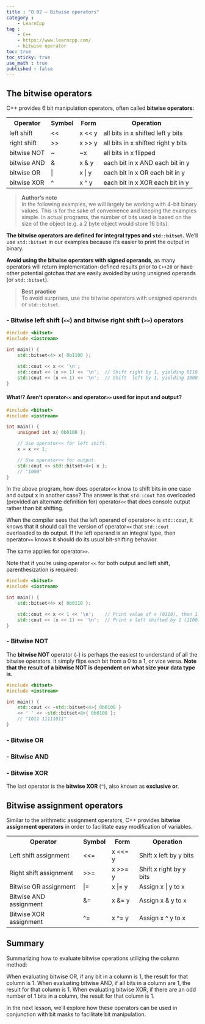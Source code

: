 ```yaml
---
title : "O.02 — Bitwise operators"
category :
    - LearnCpp
tag : 
    - C++
    - https://www.learncpp.com/
    - bitwise operator
toc: true  
toc_sticky: true 
use_math : true
published : false
---
```


## The bitwise operators

C++ provides 6 bit manipulation operators, often called **bitwise operators**:

<table class="cpp-table">
<tbody><tr>
<th>Operator</th>
<th>Symbol</th>
<th>Form</th>
<th>Operation</th>
</tr>
<tr>
<td>left shift</td>
<td>&lt;&lt;</td>
<td>x &lt;&lt; y</td>
<td>all bits in x shifted left y bits</td>
</tr>
<tr>
<td>right shift</td>
<td>&gt;&gt;</td>
<td>x &gt;&gt; y</td>
<td>all bits in x shifted right y bits</td>
</tr>
<tr>
<td>bitwise NOT</td>
<td>~</td>
<td>~x</td>
<td>all bits in x flipped</td>
</tr>
<tr>
<td>bitwise AND</td>
<td>&amp;</td>
<td>x &amp; y</td>
<td>each bit in x AND each bit in y</td>
</tr>
<tr>
<td>bitwise OR</td>
<td>|</td>
<td>x | y</td>
<td>each bit in x OR each bit in y</td>
</tr>
<tr>
<td>bitwise XOR</td>
<td>^</td>
<td>x ^ y</td>
<td>each bit in x XOR each bit in y</td>
</tr>
</tbody></table>

>**Author’s note**  
In the following examples, we will largely be working with 4-bit binary values. This is for the sake of convenience and keeping the examples simple. In actual programs, the number of bits used is based on the size of the object (e.g. a 2 byte object would store 16 bits).

**The bitwise operators are defined for integral types and `std::bitset`.** We’ll use `std::bitset` in our examples because it’s easier to print the output in binary.

**Avoid using the bitwise operators with signed operands**, as many operators will return implementation-defined results prior to `C++20` or have other potential gotchas that are easily avoided by using unsigned operands (or `std::bitset`).

>**Best practice**  
To avoid surprises, use the bitwise operators with unsigned operands or `std::bitset`.


### - Bitwise left shift (`<<`) and bitwise right shift (`>>`) operators

```c++
#include <bitset>
#include <iostream>

int main() {
    std::bitset<4> x{ 0b1100 };

    std::cout << x << '\n';
    std::cout << (x >> 1) << '\n';  // Shift right by 1, yielding 0110.
    std::cout << (x << 1) << '\n';  // Shift  left by 1, yielding 1000.
}
```


#### What!? Aren’t operator`<<` and operator`>>` used for input and output?

```c++
#include <bitset>
#include <iostream>

int main() {
    unsigned int x{ 0b0100 };

    // Use operator<< for left shift.
    x = x << 1; 

    // Use operator<< for output.
    std::cout << std::bitset<4>{ x }; 
    // "1000"
}
```

In the above program, how does operator`<<` know to shift bits in one case and output x in another case? The answer is that `std::cout` has overloaded (provided an alternate definition for) operator`<<` that does console output rather than bit shifting.

When the compiler sees that the left operand of operator`<<` is `std::cout`, it knows that it should call the version of operator`<<` that `std::cout` overloaded to do output. If the left operand is an integral type, then operator`<<` knows it should do its usual bit-shifting behavior.

The same applies for operator`>>`.

Note that if you’re using operator `<<` for both output and left shift, parenthesization is required:

```c++
#include <bitset>
#include <iostream>

int main() {
	std::bitset<4> x{ 0b0110 };

	std::cout << x << 1 << '\n';    // Print value of x (0110), then 1.
	std::cout << (x << 1) << '\n';  // Print x left shifted by 1 (1100).
}
```

### - Bitwise NOT

The **bitwise NOT** operator (`~`) is perhaps the easiest to understand of all the bitwise operators. It simply flips each bit from a 0 to a 1, or vice versa. **Note that the result of a bitwise NOT is dependent on what size your data type is.**

```c++
#include <bitset>
#include <iostream>

int main() {
	std::cout << ~std::bitset<4>{ 0b0100 }
    << ' ' << ~std::bitset<8>{ 0b0100 };
    // "1011 11111011"
}
```

### - Bitwise OR


### - Bitwise AND


### - Bitwise XOR

The last operator is the **bitwise XOR** (`^`), also known as **exclusive or**.


## Bitwise assignment operators

Similar to the arithmetic assignment operators, C++ provides **bitwise assignment operators** in order to facilitate easy modification of variables.

<table class="cpp-table">
<tbody><tr>
<th>Operator</th>
<th>Symbol</th>
<th>Form</th>
<th>Operation</th>
</tr>
<tr>
<td>Left shift assignment</td>
<td>&lt;&lt;=</td>
<td>x &lt;&lt;= y</td>
<td>Shift x left by y bits</td>
</tr>
<tr>
<td>Right shift assignment</td>
<td>&gt;&gt;=</td>
<td>x &gt;&gt;= y</td>
<td>Shift x right by y bits</td>
</tr>
<tr>
<td>Bitwise OR assignment</td>
<td>|=</td>
<td>x |= y</td>
<td>Assign x | y to x</td>
</tr>
<tr>
<td>Bitwise AND assignment</td>
<td>&amp;=</td>
<td>x &amp;= y</td>
<td>Assign x &amp; y to x</td>
</tr>
<tr>
<td>Bitwise XOR assignment</td>
<td>^=</td>
<td>x ^= y</td>
<td>Assign x ^ y to x</td>
</tr>
</tbody></table>


## Summary

Summarizing how to evaluate bitwise operations utilizing the column method:

When evaluating bitwise OR, if any bit in a column is 1, the result for that column is 1.
When evaluating bitwise AND, if all bits in a column are 1, the result for that column is 1.
When evaluating bitwise XOR, if there are an odd number of 1 bits in a column, the result for that column is 1.

In the next lesson, we’ll explore how these operators can be used in conjunction with bit masks to facilitate bit manipulation.

